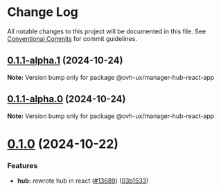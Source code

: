 # Change Log

All notable changes to this project will be documented in this file.
See [Conventional Commits](https://conventionalcommits.org) for commit guidelines.

## [0.1.1-alpha.1](https://github.com/ovh/manager/compare/@ovh-ux/manager-hub-react-app@0.1.1-alpha.0...@ovh-ux/manager-hub-react-app@0.1.1-alpha.1) (2024-10-24)

**Note:** Version bump only for package @ovh-ux/manager-hub-react-app





## [0.1.1-alpha.0](https://github.com/ovh/manager/compare/@ovh-ux/manager-hub-react-app@0.1.0...@ovh-ux/manager-hub-react-app@0.1.1-alpha.0) (2024-10-24)

**Note:** Version bump only for package @ovh-ux/manager-hub-react-app





# [0.1.0](https://github.com/ovh/manager/compare/@ovh-ux/manager-hub-react-app@0.0.0...@ovh-ux/manager-hub-react-app@0.1.0) (2024-10-22)


### Features

* **hub:** rewrote hub in react ([#13689](https://github.com/ovh/manager/issues/13689)) ([03b1533](https://github.com/ovh/manager/commit/03b1533a6f12777a5ae44dfc8e6453cd4df29e7c))
